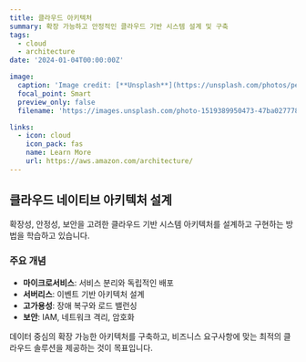 ```yaml
---
title: 클라우드 아키텍처
summary: 확장 가능하고 안정적인 클라우드 기반 시스템 설계 및 구축
tags:
  - cloud
  - architecture
date: '2024-01-04T00:00:00Z'

image:
  caption: 'Image credit: [**Unsplash**](https://unsplash.com/photos/people-sitting-down-near-table-with-assorted-laptop-computers-QckxruozjRg)'
  focal_point: Smart
  preview_only: false
  filename: 'https://images.unsplash.com/photo-1519389950473-47ba0277781c?w=800&q=80'

links:
  - icon: cloud
    icon_pack: fas
    name: Learn More
    url: https://aws.amazon.com/architecture/
---
```


## 클라우드 네이티브 아키텍처 설계

확장성, 안정성, 보안을 고려한 클라우드 기반 시스템 아키텍처를 설계하고 구현하는 방법을 학습하고 있습니다.

### 주요 개념
- **마이크로서비스**: 서비스 분리와 독립적인 배포
- **서버리스**: 이벤트 기반 아키텍처 설계
- **고가용성**: 장애 복구와 로드 밸런싱
- **보안**: IAM, 네트워크 격리, 암호화

데이터 중심의 확장 가능한 아키텍처를 구축하고, 비즈니스 요구사항에 맞는 최적의 클라우드 솔루션을 제공하는 것이 목표입니다.